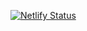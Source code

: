 [![Netlify Status](https://api.netlify.com/api/v1/badges/f3841f56-8122-4aa3-ab26-6196f7f859c3/deploy-status)](https://app.netlify.com/sites/kartikey-bootstrap-1/deploys)
